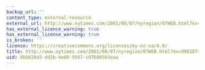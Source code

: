 ```yaml
---
backup_url: ''
content_type: external-resource
external_url: http://www.nytimes.com/2001/08/07/nyregion/07WEB.html?ex=998187460&ei=1&en=4387313f54ba8085
has_external_licence_warning: true
has_external_license_warning: true
is_broken: ''
license: https://creativecommons.org/licenses/by-nc-sa/4.0/
title: http://www.nytimes.com/2001/08/07/nyregion/07WEB.html?ex=998187460&ei=1&en=4387313f54ba8085
uid: 8bbb28a5-dd1b-4e80-9597-c07b865b5eaa
---
```

